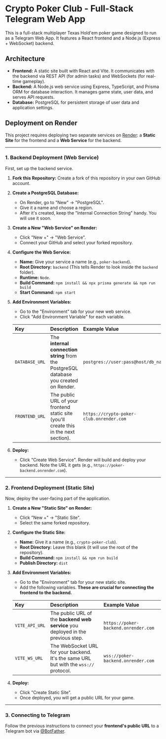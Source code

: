# Crypto Poker Club - Full-Stack Telegram Web App

This is a full-stack multiplayer Texas Hold'em poker game designed to run as a Telegram Web App. It features a React frontend and a Node.js (Express + WebSocket) backend.

## Architecture

-   **Frontend:** A static site built with React and Vite. It communicates with the backend via REST API (for admin tasks) and WebSockets (for real-time gameplay).
-   **Backend:** A Node.js web service using Express, TypeScript, and Prisma ORM for database interaction. It manages game state, user data, and serves API requests.
-   **Database:** PostgreSQL for persistent storage of user data and application settings.

## Deployment on Render

This project requires deploying two separate services on [Render](https://render.com/): a **Static Site** for the frontend and a **Web Service** for the backend.

---

### 1. Backend Deployment (Web Service)

First, set up the backend service.

1.  **Fork this Repository:**
    Create a fork of this repository in your own GitHub account.

2.  **Create a PostgreSQL Database:**
    *   On Render, go to "New" -> "PostgreSQL".
    *   Give it a name and choose a region.
    *   After it's created, keep the "Internal Connection String" handy. You will use it soon.

3.  **Create a New "Web Service" on Render:**
    *   Click "New +" -> "Web Service".
    *   Connect your GitHub and select your forked repository.

4.  **Configure the Web Service:**
    *   **Name:** Give your service a name (e.g., `poker-backend`).
    *   **Root Directory:** `backend` (This tells Render to look inside the `backend` folder).
    *   **Runtime:** `Node`.
    *   **Build Command:** `npm install && npx prisma generate && npm run build`
    *   **Start Command:** `npm start`

5.  **Add Environment Variables:**
    *   Go to the "Environment" tab for your new web service.
    *   Click "Add Environment Variable" for each variable.

    | Key            | Description                                                                                             | Example Value                                  |
    | :------------- | :------------------------------------------------------------------------------------------------------ | :--------------------------------------------- |
    | `DATABASE_URL` | The **internal connection string** from the PostgreSQL database you created on Render.                  | `postgres://user:pass@host/db_name`          |
    | `FRONTEND_URL` | The public URL of your frontend static site (you'll create this in the next section).                     | `https://crypto-poker-club.onrender.com`       |

6.  **Deploy:**
    *   Click "Create Web Service". Render will build and deploy your backend. Note the URL it gets (e.g., `https://poker-backend.onrender.com`).

---

### 2. Frontend Deployment (Static Site)

Now, deploy the user-facing part of the application.

1.  **Create a New "Static Site" on Render:**
    *   Click "New +" -> "Static Site".
    *   Select the same forked repository.

2.  **Configure the Static Site:**
    *   **Name:** Give it a name (e.g., `crypto-poker-club`).
    *   **Root Directory:** Leave this blank (it will use the root of the repository).
    *   **Build Command:** `npm install && npm run build`
    *   **Publish Directory:** `dist`

3.  **Add Environment Variables:**
    *   Go to the "Environment" tab for your new static site.
    *   Add the following variables. **These are crucial for connecting the frontend to the backend.**

    | Key           | Description                                                                              | Example Value                                  |
    | :------------ | :--------------------------------------------------------------------------------------- | :--------------------------------------------- |
    | `VITE_API_URL`  | The public URL of the **backend web service** you deployed in the previous step.          | `https://poker-backend.onrender.com`           |
    | `VITE_WS_URL`   | The WebSocket URL for your backend. It's the same URL but with the `wss://` protocol.    | `wss://poker-backend.onrender.com`             |

4.  **Deploy:**
    *   Click "Create Static Site".
    *   Once deployed, you will get a public URL for your game.

---

### 3. Connecting to Telegram

Follow the previous instructions to connect your **frontend's public URL** to a Telegram bot via [@BotFather](https://t.me/BotFather).
